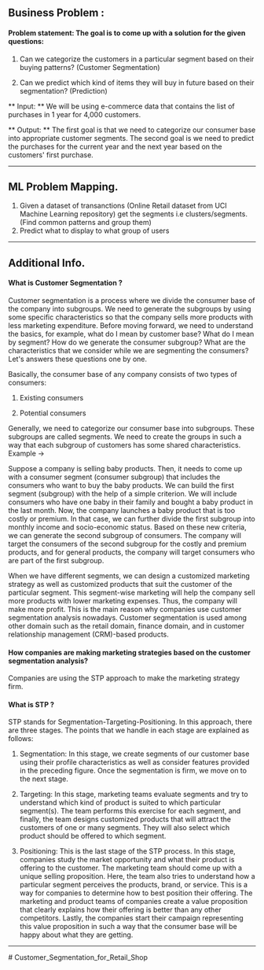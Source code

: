 ## Business Problem :

#### Problem statement: The goal is to come up with a solution for the given questions:

1. Can we categorize the customers in a particular segment based on their buying patterns? (Customer Segmentation)

2. Can we predict which kind of items they will buy in future based on their segmentation? (Prediction)

** Input: ** We will be using e-commerce data that contains the list of purchases in 1 year for 4,000 customers.

** Output: ** The first goal is that we need to categorize our consumer base into appropriate customer segments. The second goal is we need to predict the purchases for the current year and the next year based on the customers' first purchase.

<hr>

## ML Problem Mapping.

1. Given a dataset of transanctions (Online Retail dataset from UCI Machine Learning repository) get the segments i.e clusters/segments. (Find common patterns and group them)
2. Predict what to display to what group of users

<hr>

## Additional Info.

#### What is Customer Segmentation ?

Customer segmentation is a process where we divide the consumer base of the company into subgroups. We need to generate the subgroups by using some specific characteristics so that the company sells more products with less marketing expenditure. Before moving forward, we need to understand the basics, for example, what do I mean by customer base? What do I mean by segment? How do we generate the consumer subgroup? What are the characteristics that we consider while we are segmenting the consumers? Let's answers these questions one by one.

Basically, the consumer base of any company consists of two types of consumers:

1. Existing consumers

2. Potential consumers

Generally, we need to categorize our consumer base into subgroups. These subgroups are called segments. We need to create the groups in such a way that each subgroup of customers has some shared characteristics. Example ->

Suppose a company is selling baby products. Then, it needs to come up with a consumer segment (consumer subgroup) that includes the consumers who want to buy the baby products. We can build the first segment (subgroup) with the help of a simple criterion. We will include consumers who have one baby in their family and bought a baby product in the last month. Now, the company launches a baby product that is too costly or premium. In that case, we can further divide the first subgroup into monthly income and socio-economic status. Based on these new criteria, we can generate the second subgroup of consumers. The company will target the consumers of the second subgroup for the costly and premium products, and for general products, the company will target consumers who are part of the first subgroup.

When we have different segments, we can design a customized marketing strategy as well as customized products that suit the customer of the particular segment. This segment-wise marketing will help the company sell more products with lower marketing expenses. Thus, the company will make more profit. This is the main reason why companies use customer segmentation analysis nowadays. Customer segmentation is used among other domain such as the retail domain, finance domain, and in customer relationship management (CRM)-based products. 

#### How companies are making marketing strategies based on the customer segmentation analysis?

Companies are using the STP approach to make the marketing strategy firm.

#### What is STP ?

STP stands for Segmentation-Targeting-Positioning. In this approach, there are three stages. The points that we handle in each stage are explained as follows:

1. Segmentation: In this stage, we create segments of our customer base using their profile characteristics as well as consider features provided in the preceding figure. Once the segmentation is firm, we move on to the next stage.

2. Targeting: In this stage, marketing teams evaluate segments and try to understand which kind of product is suited to which particular segment(s). The team performs this exercise for each segment, and finally, the team designs customized products that will attract the customers of one or many segments. They will also select which product should be offered to which segment.

3. Positioning: This is the last stage of the STP process. In this stage, companies study the market opportunity and what their product is offering to the customer. The marketing team should come up with a unique selling proposition. Here, the team also tries to understand how a particular segment perceives the products, brand, or service. This is a way for companies to determine how to best position their offering. The marketing and product teams of companies create a value proposition that clearly explains how their offering is better than any other competitors. Lastly, the companies start their campaign representing this value proposition in such a way that the consumer base will be happy about what they are getting.

<hr># Customer_Segmentation_for_Retail_Shop
